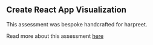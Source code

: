 ## Create React App Visualization

This assessment was bespoke handcrafted for harpreet.

Read more about this assessment [here](https://react.eogresources.com)
